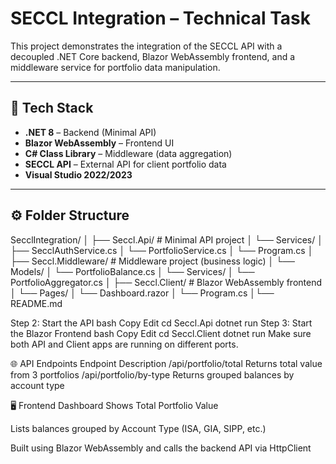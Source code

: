 # SECCL Integration – Technical Task

This project demonstrates the integration of the SECCL API with a decoupled .NET Core backend, Blazor WebAssembly frontend, and a middleware service for portfolio data manipulation.

---

## 🔧 Tech Stack

- **.NET 8** – Backend (Minimal API)
- **Blazor WebAssembly** – Frontend UI
- **C# Class Library** – Middleware (data aggregation)
- **SECCL API** – External API for client portfolio data
- **Visual Studio 2022/2023**

---

## ⚙️ Folder Structure

SecclIntegration/
│
├── Seccl.Api/ # Minimal API project
│ └── Services/
│ ├── SecclAuthService.cs
│ └── PortfolioService.cs
│ └── Program.cs
│
├── Seccl.Middleware/ # Middleware project (business logic)
│ └── Models/
│ └── PortfolioBalance.cs
│ └── Services/
│ └── PortfolioAggregator.cs
│
├── Seccl.Client/ # Blazor WebAssembly frontend
│ └── Pages/
│ └── Dashboard.razor
│ └── Program.cs
│└── README.md

Step 2: Start the API
bash
Copy
Edit
cd Seccl.Api
dotnet run
Step 3: Start the Blazor Frontend
bash
Copy
Edit
cd Seccl.Client
dotnet run
Make sure both API and Client apps are running on different ports.

🌐 API Endpoints
Endpoint	Description
/api/portfolio/total	Returns total value from 3 portfolios
/api/portfolio/by-type	Returns grouped balances by account type

🖥️ Frontend Dashboard
Shows Total Portfolio Value

Lists balances grouped by Account Type (ISA, GIA, SIPP, etc.)

Built using Blazor WebAssembly and calls the backend API via HttpClient

